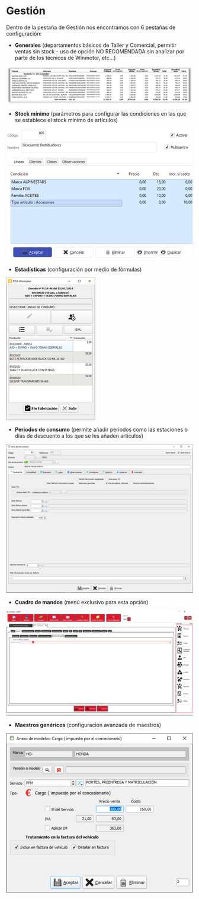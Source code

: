 # Gestión

Dentro de la pestaña de Gestión nos encontramos con 6 pestañas de configuración:

* **Generales** \(departamentos básicos de Taller y Comercial, permitir ventas sin stock - uso de opción NO RECOMENDADA sin analizar por parte de los técnicos de Winmotor, etc...\)

![](../../../.gitbook/assets/image%20%2887%29.png)

* **Stock mínimo** \(parámetros para configurar las condiciones en las que se establece el stock mínimo de artículos\)

![](../../../.gitbook/assets/image%20%2849%29.png)

* **Estadísticas** \(configuración por medio de fórmulas\)

![](../../../.gitbook/assets/image%20%2821%29.png)

* **Periodos de consumo** \(permite añadir periodos como las estaciones o días de descuento a los que se les añaden artículos\)

![](../../../.gitbook/assets/image%20%28130%29.png)

* **Cuadro de mandos** \(menú exclusivo para esta opción\)

![](../../../.gitbook/assets/image%20%28360%29.png)

* **Maestros genéricos** \(configuración avanzada de maestros\)

![](../../../.gitbook/assets/image%20%28269%29.png)

